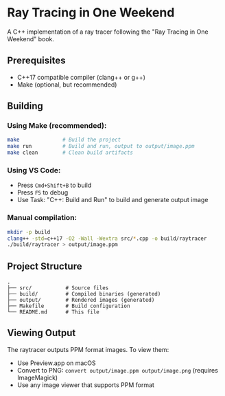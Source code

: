 # Ray Tracing in One Weekend

A C++ implementation of a ray tracer following the "Ray Tracing in One Weekend" book.

## Prerequisites

- C++17 compatible compiler (clang++ or g++)
- Make (optional, but recommended)

## Building

### Using Make (recommended):

```bash
make              # Build the project
make run          # Build and run, output to output/image.ppm
make clean        # Clean build artifacts
```

### Using VS Code:

- Press `Cmd+Shift+B` to build
- Press `F5` to debug
- Use Task: "C++: Build and Run" to build and generate output image

### Manual compilation:

```bash
mkdir -p build
clang++ -std=c++17 -O2 -Wall -Wextra src/*.cpp -o build/raytracer
./build/raytracer > output/image.ppm
```

## Project Structure

```
.
├── src/           # Source files
├── build/         # Compiled binaries (generated)
├── output/        # Rendered images (generated)
├── Makefile       # Build configuration
└── README.md      # This file
```

## Viewing Output

The raytracer outputs PPM format images. To view them:

- Use Preview.app on macOS
- Convert to PNG: `convert output/image.ppm output/image.png` (requires ImageMagick)
- Use any image viewer that supports PPM format
